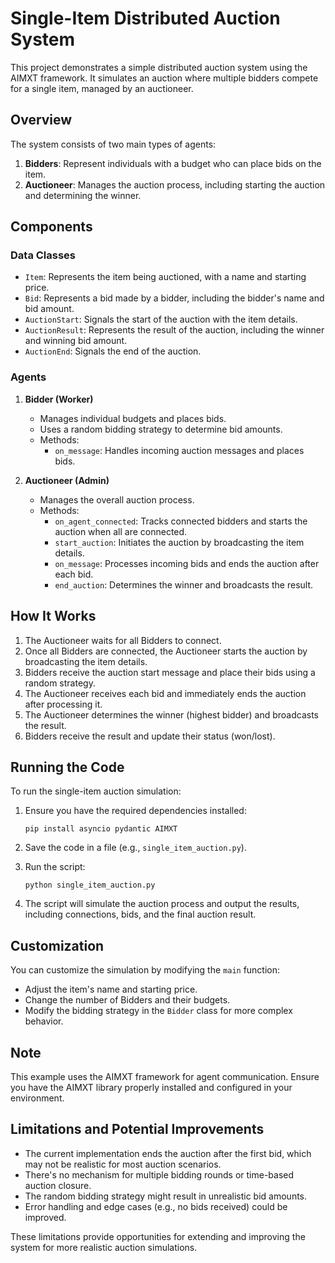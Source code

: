 # Single-Item Distributed Auction System

This project demonstrates a simple distributed auction system using the AIMXT framework. It simulates an auction where
multiple bidders compete for a single item, managed by an auctioneer.

## Overview

The system consists of two main types of agents:

1. **Bidders**: Represent individuals with a budget who can place bids on the item.
2. **Auctioneer**: Manages the auction process, including starting the auction and determining the winner.

## Components

### Data Classes

- `Item`: Represents the item being auctioned, with a name and starting price.
- `Bid`: Represents a bid made by a bidder, including the bidder's name and bid amount.
- `AuctionStart`: Signals the start of the auction with the item details.
- `AuctionResult`: Represents the result of the auction, including the winner and winning bid amount.
- `AuctionEnd`: Signals the end of the auction.

### Agents

1. **Bidder (Worker)**
    - Manages individual budgets and places bids.
    - Uses a random bidding strategy to determine bid amounts.
    - Methods:
        - `on_message`: Handles incoming auction messages and places bids.

2. **Auctioneer (Admin)**
    - Manages the overall auction process.
    - Methods:
        - `on_agent_connected`: Tracks connected bidders and starts the auction when all are connected.
        - `start_auction`: Initiates the auction by broadcasting the item details.
        - `on_message`: Processes incoming bids and ends the auction after each bid.
        - `end_auction`: Determines the winner and broadcasts the result.

## How It Works

1. The Auctioneer waits for all Bidders to connect.
2. Once all Bidders are connected, the Auctioneer starts the auction by broadcasting the item details.
3. Bidders receive the auction start message and place their bids using a random strategy.
4. The Auctioneer receives each bid and immediately ends the auction after processing it.
5. The Auctioneer determines the winner (highest bidder) and broadcasts the result.
6. Bidders receive the result and update their status (won/lost).

## Running the Code

To run the single-item auction simulation:

1. Ensure you have the required dependencies installed:
   ```
   pip install asyncio pydantic AIMXT
   ```

2. Save the code in a file (e.g., `single_item_auction.py`).

3. Run the script:
   ```
   python single_item_auction.py
   ```

4. The script will simulate the auction process and output the results, including connections, bids, and the final
   auction result.

## Customization

You can customize the simulation by modifying the `main` function:

- Adjust the item's name and starting price.
- Change the number of Bidders and their budgets.
- Modify the bidding strategy in the `Bidder` class for more complex behavior.

## Note

This example uses the AIMXT framework for agent communication. Ensure you have the AIMXT library properly installed
and configured in your environment.

## Limitations and Potential Improvements

- The current implementation ends the auction after the first bid, which may not be realistic for most auction
  scenarios.
- There's no mechanism for multiple bidding rounds or time-based auction closure.
- The random bidding strategy might result in unrealistic bid amounts.
- Error handling and edge cases (e.g., no bids received) could be improved.

These limitations provide opportunities for extending and improving the system for more realistic auction simulations.